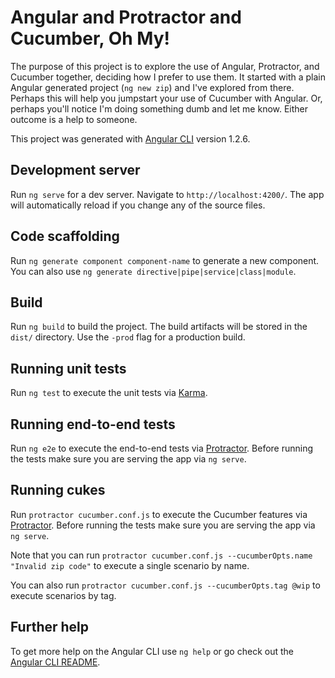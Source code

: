 # Angular and Protractor and Cucumber, Oh My!

The purpose of this project is to explore the use of Angular, Protractor, and Cucumber together, deciding how I prefer to use them.
It started with a plain Angular generated project (`ng new zip`) and I've explored from there.
Perhaps this will help you jumpstart your use of Cucumber with Angular.
Or, perhaps you'll notice I'm doing something dumb and let me know.
Either outcome is a help to someone. 

This project was generated with [Angular CLI](https://github.com/angular/angular-cli) version 1.2.6.

## Development server

Run `ng serve` for a dev server. Navigate to `http://localhost:4200/`. The app will automatically reload if you change any of the source files.

## Code scaffolding

Run `ng generate component component-name` to generate a new component. You can also use `ng generate directive|pipe|service|class|module`.

## Build

Run `ng build` to build the project. The build artifacts will be stored in the `dist/` directory. Use the `-prod` flag for a production build.

## Running unit tests

Run `ng test` to execute the unit tests via [Karma](https://karma-runner.github.io).

## Running end-to-end tests

Run `ng e2e` to execute the end-to-end tests via [Protractor](http://www.protractortest.org/).
Before running the tests make sure you are serving the app via `ng serve`.

## Running cukes

Run `protractor cucumber.conf.js` to execute the Cucumber features via [Protractor](http://www.protractortest.org/).
Before running the tests make sure you are serving the app via `ng serve`.

Note that you can run `protractor cucumber.conf.js --cucumberOpts.name "Invalid zip code"` to execute a single scenario by name.

You can also run `protractor cucumber.conf.js --cucumberOpts.tag @wip` to execute scenarios by tag.

## Further help

To get more help on the Angular CLI use `ng help` or go check out the [Angular CLI README](https://github.com/angular/angular-cli/blob/master/README.md).
